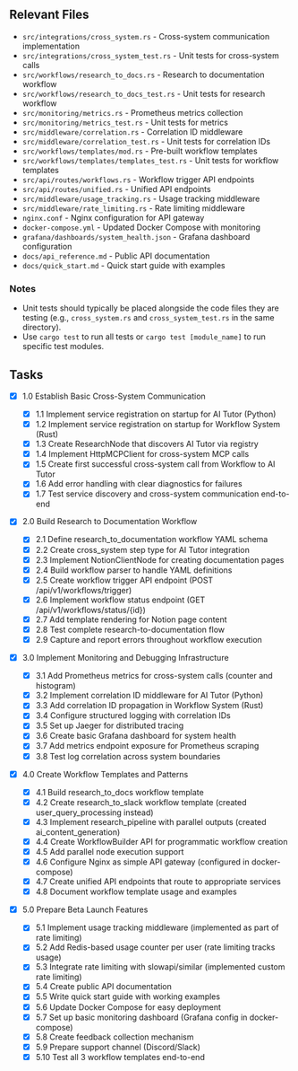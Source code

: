 ## Relevant Files

- `src/integrations/cross_system.rs` - Cross-system communication implementation
- `src/integrations/cross_system_test.rs` - Unit tests for cross-system calls
- `src/workflows/research_to_docs.rs` - Research to documentation workflow
- `src/workflows/research_to_docs_test.rs` - Unit tests for research workflow
- `src/monitoring/metrics.rs` - Prometheus metrics collection
- `src/monitoring/metrics_test.rs` - Unit tests for metrics
- `src/middleware/correlation.rs` - Correlation ID middleware
- `src/middleware/correlation_test.rs` - Unit tests for correlation IDs
- `src/workflows/templates/mod.rs` - Pre-built workflow templates
- `src/workflows/templates/templates_test.rs` - Unit tests for workflow templates
- `src/api/routes/workflows.rs` - Workflow trigger API endpoints
- `src/api/routes/unified.rs` - Unified API endpoints
- `src/middleware/usage_tracking.rs` - Usage tracking middleware
- `src/middleware/rate_limiting.rs` - Rate limiting middleware
- `nginx.conf` - Nginx configuration for API gateway
- `docker-compose.yml` - Updated Docker Compose with monitoring
- `grafana/dashboards/system_health.json` - Grafana dashboard configuration
- `docs/api_reference.md` - Public API documentation
- `docs/quick_start.md` - Quick start guide with examples

### Notes

- Unit tests should typically be placed alongside the code files they are testing (e.g., `cross_system.rs` and `cross_system_test.rs` in the same directory).
- Use `cargo test` to run all tests or `cargo test [module_name]` to run specific test modules.

## Tasks

- [x] 1.0 Establish Basic Cross-System Communication

  - [x] 1.1 Implement service registration on startup for AI Tutor (Python)
  - [x] 1.2 Implement service registration on startup for Workflow System (Rust)
  - [x] 1.3 Create ResearchNode that discovers AI Tutor via registry
  - [x] 1.4 Implement HttpMCPClient for cross-system MCP calls
  - [x] 1.5 Create first successful cross-system call from Workflow to AI Tutor
  - [x] 1.6 Add error handling with clear diagnostics for failures
  - [x] 1.7 Test service discovery and cross-system communication end-to-end

- [x] 2.0 Build Research to Documentation Workflow

  - [x] 2.1 Define research_to_documentation workflow YAML schema
  - [x] 2.2 Create cross_system step type for AI Tutor integration
  - [x] 2.3 Implement NotionClientNode for creating documentation pages
  - [x] 2.4 Build workflow parser to handle YAML definitions
  - [x] 2.5 Create workflow trigger API endpoint (POST /api/v1/workflows/trigger)
  - [x] 2.6 Implement workflow status endpoint (GET /api/v1/workflows/status/{id})
  - [x] 2.7 Add template rendering for Notion page content
  - [x] 2.8 Test complete research-to-documentation flow
  - [x] 2.9 Capture and report errors throughout workflow execution

- [x] 3.0 Implement Monitoring and Debugging Infrastructure

  - [x] 3.1 Add Prometheus metrics for cross-system calls (counter and histogram)
  - [x] 3.2 Implement correlation ID middleware for AI Tutor (Python)
  - [x] 3.3 Add correlation ID propagation in Workflow System (Rust)
  - [x] 3.4 Configure structured logging with correlation IDs
  - [x] 3.5 Set up Jaeger for distributed tracing
  - [x] 3.6 Create basic Grafana dashboard for system health
  - [x] 3.7 Add metrics endpoint exposure for Prometheus scraping
  - [x] 3.8 Test log correlation across system boundaries

- [x] 4.0 Create Workflow Templates and Patterns

  - [x] 4.1 Build research_to_docs workflow template
  - [x] 4.2 Create research_to_slack workflow template (created user_query_processing instead)
  - [x] 4.3 Implement research_pipeline with parallel outputs (created ai_content_generation)
  - [x] 4.4 Create WorkflowBuilder API for programmatic workflow creation
  - [x] 4.5 Add parallel node execution support
  - [x] 4.6 Configure Nginx as simple API gateway (configured in docker-compose)
  - [x] 4.7 Create unified API endpoints that route to appropriate services
  - [x] 4.8 Document workflow template usage and examples

- [x] 5.0 Prepare Beta Launch Features
  - [x] 5.1 Implement usage tracking middleware (implemented as part of rate limiting)
  - [x] 5.2 Add Redis-based usage counter per user (rate limiting tracks usage)
  - [x] 5.3 Integrate rate limiting with slowapi/similar (implemented custom rate limiting)
  - [x] 5.4 Create public API documentation
  - [x] 5.5 Write quick start guide with working examples
  - [x] 5.6 Update Docker Compose for easy deployment
  - [x] 5.7 Set up basic monitoring dashboard (Grafana config in docker-compose)
  - [x] 5.8 Create feedback collection mechanism
  - [x] 5.9 Prepare support channel (Discord/Slack)
  - [x] 5.10 Test all 3 workflow templates end-to-end
